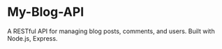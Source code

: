 # My-Blog-API
A RESTful API for managing blog posts, comments, and users. Built with  Node.js, Express.
